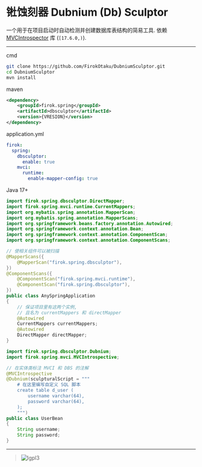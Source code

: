 # 𬭊蚀刻器 Dubnium (Db) Sculptor

一个用于在项目启动时自动检测并创建数据库表结构的简易工具.
依赖 [MVCIntrospector](https://github.com/FirokOtaku/MVCIntrospector) 库 (`[17.6.0,)`).

----

cmd

```bash
git clone https://github.com/FirokOtaku/DubniumSculptor.git
cd DubniumSculptor
mvn install
```

maven

```xml
<dependency>
    <groupId>firok.spring</groupId>
    <artifactId>dbsculptor</artifactId>
    <version>{VRESION}</version>
</dependency>
```

application.yml

```yaml
firok:
  spring:
    dbsculptor:
      enable: true
    mvci:
      runtime:
        enable-mapper-config: true
```

Java 17+

```java
import firok.spring.dbsculptor.DirectMapper;
import firok.spring.mvci.runtime.CurrentMappers;
import org.mybatis.spring.annotation.MapperScan;
import org.mybatis.spring.annotation.MapperScans;
import org.springframework.beans.factory.annotation.Autowired;
import org.springframework.context.annotation.Bean;
import org.springframework.context.annotation.ComponentScan;
import org.springframework.context.annotation.ComponentScans;

// 使相关组件可以被扫描
@MapperScans({
    @MapperScan("firok.spring.dbsculptor"),
})
@ComponentScans({
    @ComponentScan("firok.spring.mvci.runtime"),
    @ComponentScan("firok.spring.dbsculptor"),
})
public class AnySpringApplication
{
    // 保证项目里有这两个实例,
    // 且名为 currentMappers 和 directMapper
    @Autowired
    CurrentMappers currentMappers;
    @Autowired
    DirectMapper directMapper;
}
```

```java
import firok.spring.dbsculptor.Dubnium;
import firok.spring.mvci.MVCIntrospective;

// 在实体类标注 MVCI 和 DBS 的注解
@MVCIntrospective
@Dubnium(sculpturalScript = """
    # 在这里编写自定义 SQL 脚本
    create table d_user (
        username varchar(64),
        password varchar(64),
    );
    """)
public class UserBean
{
    String username;
    String password;
}
```

----

> ![lgpl3](https://www.gnu.org/graphics/lgplv3-147x51.png)
